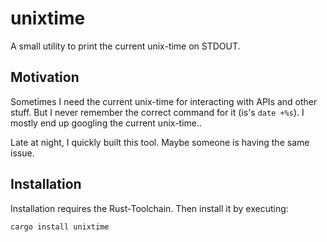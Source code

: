 # unixtime

A small utility to print the current unix-time on STDOUT.

## Motivation

Sometimes I need the current unix-time for interacting with APIs and other stuff. But I never remember the correct command for it (is's `date +%s`). I mostly end up googling the current unix-time..

Late at night, I quickly built this tool. Maybe someone is having the same issue.

## Installation

Installation requires the Rust-Toolchain. Then install it by executing:
```bash
cargo install unixtime
```
